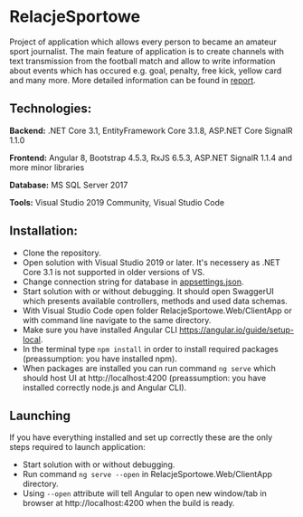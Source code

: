 # RelacjeSportowe

Project of application which allows every person to became an amateur sport journalist. The main feature of application is to create channels with text transmission from the football match and allow to write information about events which has occured e.g. goal, penalty, free kick, yellow card and many more. More detailed information can be found in [report](https://github.com/gregoryfikator/RelacjeSportowe/blob/main/Report.pdf).

## Technologies:

**Backend:** .NET Core 3.1, EntityFramework Core 3.1.8, ASP.NET Core SignalR 1.1.0

**Frontend:** Angular 8, Bootstrap 4.5.3, RxJS 6.5.3, ASP.NET SignalR 1.1.4 and more minor libraries

**Database:** MS SQL Server 2017

**Tools:** Visual Studio 2019 Community, Visual Studio Code

## Installation:

- Clone the repository.
- Open solution with Visual Studio 2019 or later. It's necessery as .NET Core 3.1 is not supported in older versions of VS.
- Change connection string for database in [appsettings.json](https://github.com/gregoryfikator/RelacjeSportowe/blob/main/RelacjeSportowe.Web/appsettings.json).
- Start solution with or without debugging. It should open SwaggerUI which presents available controllers, methods and used data schemas.
- With Visual Studio Code open folder RelacjeSportowe.Web/ClientApp or with command line navigate to the same directory.
- Make sure you have installed Angular CLI https://angular.io/guide/setup-local.
- In the terminal type `npm install` in order to install required packages (preassumption: you have installed npm).
- When packages are installed you can run command `ng serve` which should host UI at http://localhost:4200 (preassumption: you have installed correctly node.js and Angular CLI).

## Launching

If you have everything installed and set up correctly these are the only steps required to launch application:
- Start solution with or without debugging.
- Run command `ng serve --open` in RelacjeSportowe.Web/ClientApp directory.
- Using `--open` attribute will tell Angular to open new window/tab in browser at http://localhost:4200 when the build is ready.
